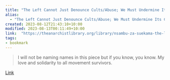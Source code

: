 ```yaml
---
title: "The Left Cannot Just Denounce Cults/Abuse; We Must Undermine Its Conditions of Possibility"
alias:
  - "The Left Cannot Just Denounce Cults/Abuse; We Must Undermine Its Conditions of Possibility"
created: 2023-08-12T21:43:10+10:00
modified: 2023-08-13T00:11:49+10:00
link:  "https://theanarchistlibrary.org/library/nsambu-za-suekama-the-left-cannot-just-denounce-cults-abuse"
tags:
- bookmark
---
```


> I will not be naming names in this piece but if you know, you know. My love and solidarity to all movement survivors.

[Link](https://theanarchistlibrary.org/library/nsambu-za-suekama-the-left-cannot-just-denounce-cults-abuse)